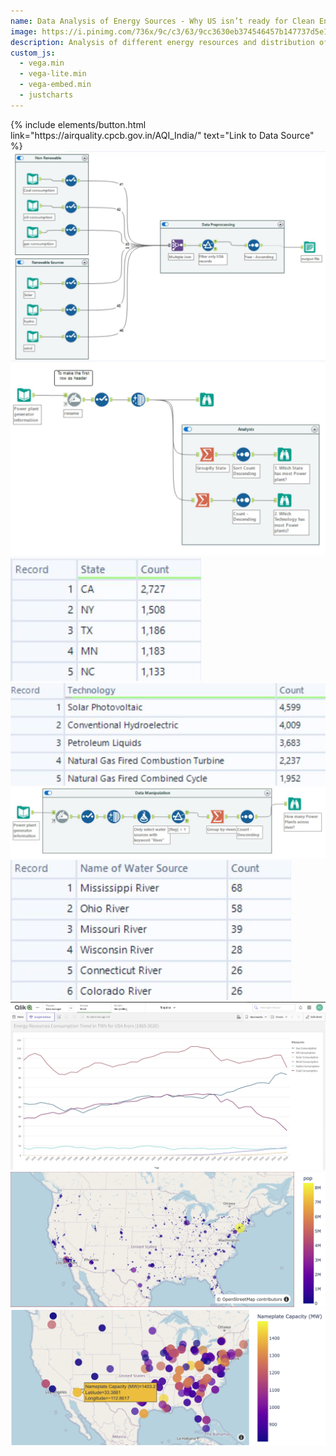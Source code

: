 ```yaml
---
name: Data Analysis of Energy Sources - Why US isn’t ready for Clean Energy
image: https://i.pinimg.com/736x/9c/c3/63/9cc3630eb374546457b147737d5e1e66.jpg
description: Analysis of different energy resources and distribution of energy plants in US
custom_js:
  - vega.min
  - vega-lite.min
  - vega-embed.min
  - justcharts
---
```


<div class="right">
{% include elements/button.html link="https://airquality.cpcb.gov.in/AQI_India/" text="Link to Data Source" %}
</div>
<img src="../assets/images/fig31.png" alt="image"/>
<img src="../assets/images/fig32.png" alt="image"/>

<img src="../assets/images/fig29.png" alt="image"/>
<img src="../assets/images/fig30.png" alt="image"/>


<img src="../assets/images/fig33.png" alt="image"/>
<img src="../assets/images/x4.png" alt="image"/>

<img src="../assets/images/x3.png" alt="image"/>
<img src="../assets/images/x1.png" alt="image"/>
<img src="../assets/images/x2.png" alt="image"/>


